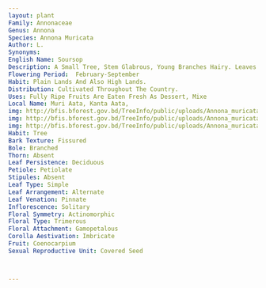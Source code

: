 ```yaml
---
layout: plant
Family: Annonaceae
Genus: Annona
Species: Annona Muricata
Author: L.
Synonyms: 
English Name: Soursop
Description: A Small Tree, Stem Glabrous, Young Branches Hairy. Leaves Petiolate, Petiole 4-13 Mm Long, Lamina 8-16 Ã— 3.1-6.8 Cm, Oblong-obovate, Acute To Shortly Acuminate, Glossy Dark Green And Glabrous Above, Paler And Minutely Hairy To Glabrous Below. Inflorescence Leaf-opposed Or Extra-axillary, 1-2 Flowered. Peduncle 2-5 Mm Long, Woody. Pedicels 1.5-2.0 Cm Long. Bracteoles Deltoid, Densely Hairy. Petals Thick, Outer One 2.8-3.3 Ã— 2.1-2.5 Cm, Broadly Ovate, Acute To Acuminate, Cordate, Valvate, Inner Ones 2.5-2.8 Ã— 1.8-2.0 Cm, Ovate, Obtuse, Cuneate, Imbricate, Receptacle Conical, Hairy. Stamens 4-5 Cm Long, Narrowly Cuneate, Connective Tip Truncate, Anther Locules Unequal. Carpels Linear, Broadly Connate, Ovary Covered With Dense Reddish-brown Hairs, Style Short, Stigma Truncate. Fruit Ovoid, Echinate, 25-30 Ã— 15-20 Cm, Dark Green, Spines Curved And Fleshy, Pulp White, Juicy And Aromatic. 
Flowering Period:  February-September
Habit: Plain Lands And Also High Lands.
Distribution: Cultivated Throughout The Country.
Uses: Fully Ripe Fruits Are Eaten Fresh As Dessert, Mixe
Local Name: Muri Aata, Kanta Aata, 
img: http://bfis.bforest.gov.bd/TreeInfo/public/uploads/Annona_muricata.jpg
img: http://bfis.bforest.gov.bd/TreeInfo/public/uploads/Annona_muricata1.jpg
img: http://bfis.bforest.gov.bd/TreeInfo/public/uploads/Annona_muricata2.jpg
Habit: Tree
Bark Texture: Fissured
Bole: Branched
Thorn: Absent
Leaf Persistence: Deciduous
Petiole: Petiolate
Stipules: Absent
Leaf Type: Simple
Leaf Arrangement: Alternate
Leaf Venation: Pinnate
Inflorescence: Solitary
Floral Symmetry: Actinomorphic
Floral Type: Trimerous
Floral Attachment: Gamopetalous
Corolla Aestivation: Imbricate
Fruit: Coenocarpium
Sexual Reproductive Unit: Covered Seed



---
```


